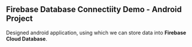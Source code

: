 ## Firebase Database Connectiity Demo - Android Project

Designed android application, using which we can store data into **Firebase Cloud Database**.

